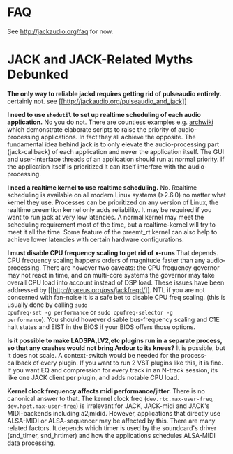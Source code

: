 FAQ
===

See http://jackaudio.org/faq for now.


JACK and JACK-Related Myths Debunked
====================================

**The only way to reliable jackd requires getting rid of pulseaudio entirely.**
certainly not. see [[http://jackaudio.org/pulseaudio_and_jack]]

**I need to use <code>shedutil</code> to set up realtime scheduling of each audio application.**
No you do not.
There are countless examples e.g.
[archwiki](https://wiki.archlinux.org/index.php?title=JACK_Audio_Connection_Kit&oldid=243256#A_Shell-Based_Example_Setup)
which demonstrate elaborate scripts to raise the priority of audio-processing applications. In fact they all achieve the opposite.
The fundamental idea behind jack is to only elevate the audio-processing part (jack-callback) of each application and never the application itself. The GUI and user-interface threads of an application should run at normal priority. If the application itself is prioritized it can itself interfere with the audio-processing.


**I need a realtime kernel to use realtime scheduling.**
No. Realtime scheduling is available on all modern Linux systems (>2.6.0) no matter what kernel they use. Processes can be prioritized on any version of Linux, the realtime preemtion kernel only adds reliability. It may be required if you want to run jack at very low latencies. A normal kernel may meet the scheduling requirement most of the time, but a realtime-kernel will try to meet it all the time.
Some feature of the preemt_rt kernel can also help to achieve lower latencies with certain hardware configurations.


**I must disable CPU frequency scaling to get rid of x-runs**
That depends. CPU frequency scaling happens orders of magnitude faster than any audio-processing. There are however two caveats: the CPU frequency governor may not react in time, and on multi-core systems the governor may take overall CPU load into account instead of DSP load. These issues have been addressed by [[http://gareus.org/oss/jackfreqd/]]. NTL if you are not concerned with fan-noise it is a safe bet to disable CPU freq scaling. (this is usually done by calling <code>sudo cpufreq-set -g performance</code> or <code>sudo cpufreq-selector -g performance</code>). You should however disable bus-frequency scaling and C1E halt states and EIST in the BIOS if your BIOS offers those options.


**Is it possible to make LADSPA,LV2,etc plugins run in a separate process, so that any crashes would not bring Ardour to its knees?**
It is possible, but it does not scale. A context-switch would be needed for the process-callback of every plugin.
If you want to run 2 VST plugins like this, it is fine. If you want EQ and compression for every track in an N-track session, its like one JACK client per plugin, and adds notable CPU load.

**Kernel clock frequency affects midi performance/jitter.**
There is no canonical answer to that. The kernel clock freq (<code>dev.rtc.max-user-freq</code>, <code>dev.hpet.max-user-freq</code>) is irrelevant for JACK, JACK-midi and JACK's MIDI-backends including a2jmidid.
However, applications that directly use ALSA-MIDI or ALSA-sequencer may be affected by this. There are many related factors. It depends which timer is used by the soundcard's driver (snd_timer, snd_hrtimer) and how the applications schedules ALSA-MIDI data processing.
